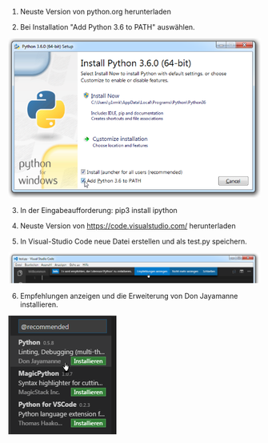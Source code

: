1. Neuste Version von python.org herunterladen

2. Bei Installation "Add Python 3.6 to PATH" auswählen.

![](install_python.png)

3. In der Eingabeaufforderung: pip3 install ipython

4. Neuste Version von https://code.visualstudio.com/ herunterladen

5. In Visual-Studio Code neue Datei erstellen und als test.py speichern.

![](addon_python.png)

6. Empfehlungen anzeigen und die Erweiterung von Don Jayamanne installieren.

![](recommend_python.png)


